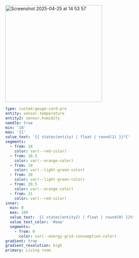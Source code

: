 <img width="305" alt="Screenshot 2025-04-25 at 14 53 57" src="https://github.com/user-attachments/assets/4a336051-e1d3-4400-a073-0840a2854ca2" />

```yaml
type: custom:gauge-card-pro
entity: sensor.temperature
entity2: sensor.humidity
needle: true
min: '18'
max: '21'
value_text: '{{ states(entity) | float | round(1) }}°C'
segments:
  - from: 18
    color: var(--red-color)
  - from: 18.5
    color: var(--orange-color)
  - from: 19
    color: var(--light-green-color)
  - from: 20
    color: var(--light-green-color)
  - from: 20.5
    color: var(--orange-color)
  - from: 21
    color: var(--red-color)
inner:
  min: 0
  max: 100
  value_text: '{{ states(entity2) | float | round(0) }}%'
  value_text_color: '#aaa'
  segments:
    - from: 0
      color: var(--energy-grid-consumption-color)
gradient: true
gradient_resolution: high
primary: Living room
```
